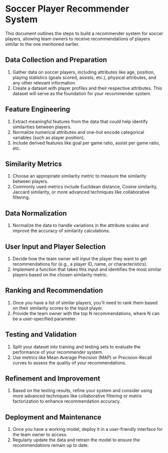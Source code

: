 # Soccer Player Recommender System

This document outlines the steps to build a recommender system for soccer players, allowing team owners to receive recommendations of players similar to the one mentioned earlier.

## Data Collection and Preparation

1. Gather data on soccer players, including attributes like age, position, playing statistics (goals scored, assists, etc.), physical attributes, and any other relevant information.
2. Create a dataset with player profiles and their respective attributes. This dataset will serve as the foundation for your recommender system.

## Feature Engineering

1. Extract meaningful features from the data that could help identify similarities between players.
2. Normalize numerical attributes and one-hot encode categorical variables (such as player position).
3. Include derived features like goal per game ratio, assist per game ratio, etc.

## Similarity Metrics

1. Choose an appropriate similarity metric to measure the similarity between players.
2. Commonly used metrics include Euclidean distance, Cosine similarity, Jaccard similarity, or more advanced techniques like collaborative filtering.

## Data Normalization

1. Normalize the data to handle variations in the attribute scales and improve the accuracy of similarity calculations.

## User Input and Player Selection

1. Decide how the team owner will input the player they want to get recommendations for (e.g., a player ID, name, or characteristics).
2. Implement a function that takes this input and identifies the most similar players based on the chosen similarity metric.

## Ranking and Recommendation

1. Once you have a list of similar players, you'll need to rank them based on their similarity scores to the input player.
2. Provide the team owner with the top N recommendations, where N can be a user-specified parameter.

## Testing and Validation

1. Split your dataset into training and testing sets to evaluate the performance of your recommender system.
2. Use metrics like Mean Average Precision (MAP) or Precision-Recall curves to assess the quality of your recommendations.

## Refinement and Improvement

1. Based on the testing results, refine your system and consider using more advanced techniques like collaborative filtering or matrix factorization to enhance recommendation accuracy.

## Deployment and Maintenance

1. Once you have a working model, deploy it in a user-friendly interface for the team owner to access.
2. Regularly update the data and retrain the model to ensure the recommendations remain up to date.

